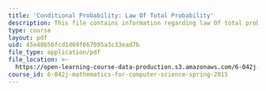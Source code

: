 ```yaml
---
title: 'Conditional Probability: Law Of Total Probability'
description: This file contains information regarding law Of total probability.
type: course
layout: pdf
uid: 45e48b56fcd1d69f667095a3c33ead7b
file_type: application/pdf
file_location: >-
  https://open-learning-course-data-production.s3.amazonaws.com/6-042j-mathematics-for-computer-science-spring-2015/45e48b56fcd1d69f667095a3c33ead7b_MIT6_042JS15_LawTotalProbab.pdf
course_id: 6-042j-mathematics-for-computer-science-spring-2015
---
```

